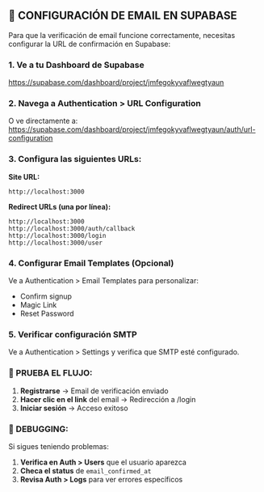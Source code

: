 ## 📧 CONFIGURACIÓN DE EMAIL EN SUPABASE

Para que la verificación de email funcione correctamente, necesitas configurar la URL de confirmación en Supabase:

### 1. Ve a tu Dashboard de Supabase
https://supabase.com/dashboard/project/jmfegokyvaflwegtyaun

### 2. Navega a Authentication > URL Configuration
O ve directamente a:
https://supabase.com/dashboard/project/jmfegokyvaflwegtyaun/auth/url-configuration

### 3. Configura las siguientes URLs:

**Site URL:**
```
http://localhost:3000
```

**Redirect URLs (una por línea):**
```
http://localhost:3000
http://localhost:3000/auth/callback
http://localhost:3000/login
http://localhost:3000/user
```

### 4. Configurar Email Templates (Opcional)
Ve a Authentication > Email Templates para personalizar:
- Confirm signup
- Magic Link
- Reset Password

### 5. Verificar configuración SMTP
Ve a Authentication > Settings y verifica que SMTP esté configurado.

### 🧪 PRUEBA EL FLUJO:

1. **Registrarse** → Email de verificación enviado
2. **Hacer clic en el link** del email → Redirección a /login
3. **Iniciar sesión** → Acceso exitoso

### 🐛 DEBUGGING:

Si sigues teniendo problemas:

1. **Verifica en Auth > Users** que el usuario aparezca
2. **Checa el status** de `email_confirmed_at`
3. **Revisa Auth > Logs** para ver errores específicos
